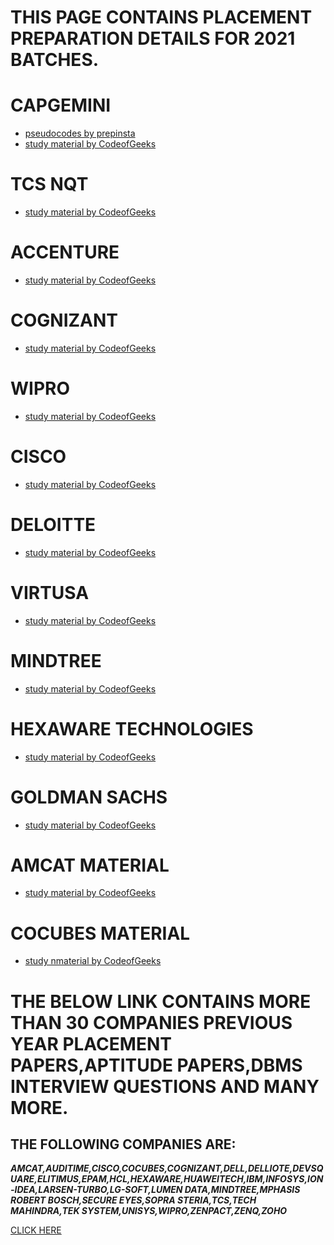 # THIS PAGE CONTAINS PLACEMENT PREPARATION DETAILS FOR 2021 BATCHES.


# CAPGEMINI
- [pseudocodes by prepinsta](https://prepinsta.com/capgemini-pseudo-code-round-mcq/)
- [study material by CodeofGeeks]( https://codeofgeeks.com/capgemini-archive/)
# TCS NQT
- [study material by CodeofGeeks](http://codeofgeeks.com/tcs-nqt-archive)
# ACCENTURE
- [study material by CodeofGeeks](https://codeofgeeks.com/accenture-archive/)
# COGNIZANT
- [study material by CodeofGeeks](https://codeofgeeks.com/cognizant-archive/)
# WIPRO
- [study material by CodeofGeeks](https://codeofgeeks.com/wipro-archive/)
# CISCO
- [study material by CodeofGeeks](https://codeofgeeks.com/cisco-archive/)
# DELOITTE
- [study material by CodeofGeeks](https://codeofgeeks.com/deloitte-archive/)
# VIRTUSA
- [study material by CodeofGeeks]( https://codeofgeeks.com/virtusa-aptitude-questions/)
# MINDTREE
- [study material by CodeofGeeks](https://codeofgeeks.com/mindtree-archive/)
# HEXAWARE TECHNOLOGIES
- [study material by CodeofGeeks](https://codeofgeeks.com/hexaware-technologies-archive/)
# GOLDMAN SACHS
- [study material by CodeofGeeks](https://codeofgeeks.com/goldman-sachs-archive/)
# AMCAT MATERIAL
- [study material by CodeofGeeks](https://codeofgeeks.com/amcat-archive/)
# COCUBES MATERIAL
- [study nmaterial by CodeofGeeks](https://codeofgeeks.com/cocubes-archive/)




# THE BELOW LINK CONTAINS MORE THAN 30 COMPANIES PREVIOUS YEAR PLACEMENT PAPERS,APTITUDE PAPERS,DBMS INTERVIEW QUESTIONS AND MANY MORE.
## THE FOLLOWING COMPANIES ARE:


***AMCAT,AUDITIME,CISCO,COCUBES,COGNIZANT,DELL,DELLIOTE,DEVSQUARE,ELITIMUS,EPAM,HCL,HEXAWARE,HUAWEITECH,IBM,INFOSYS,ION-IDEA,LARSEN-TURBO,LG-SOFT,LUMEN DATA,MINDTREE,MPHASIS
ROBERT BOSCH,SECURE EYES,SOPRA STERIA,TCS,TECH MAHINDRA,TEK SYSTEM,UNISYS,WIPRO,ZENPACT,ZENQ,ZOHO***

[CLICK HERE](https://drive.google.com/drive/folders/1SkCOcAS0Kqvuz-MJkkjbFr1GSue6Ms6m)
